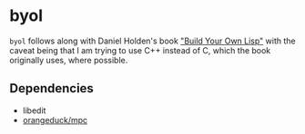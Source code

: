 # byol

`byol` follows along with Daniel Holden's book ["Build Your Own Lisp"](http://www.buildyourownlisp.com/) with the caveat being that I am trying to use C++ instead of C, which the book originally uses, where possible. 

## Dependencies
- libedit
- [orangeduck/mpc](https://github.com/orangeduck/mpc)
